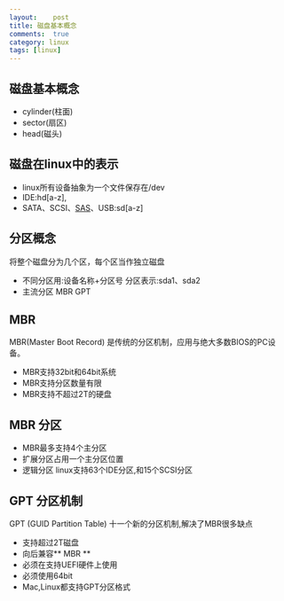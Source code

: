 ```yaml
---
layout:    post
title: 磁盘基本概念     
comments:  true
category: linux
tags: [linux]
---
```


## 磁盘基本概念 

* cylinder(柱面)
* sector(扇区)
* head(磁头)

## 磁盘在linux中的表示

* linux所有设备抽象为一个文件保存在/dev
* IDE:hd[a-z],
* SATA、SCSI、[SAS]、USB:sd[a-z]

## 分区概念
将整个磁盘分为几个区，每个区当作独立磁盘

* 不同分区用:设备名称+分区号 分区表示:sda1、sda2
* 主流分区 MBR GPT

## MBR
MBR(Master Boot Record) 是传统的分区机制，应用与绝大多数BIOS的PC设备。

* MBR支持32bit和64bit系统
* MBR支持分区数量有限
* MBR支持不超过2T的硬盘

## MBR 分区

* MBR最多支持4个主分区
* 扩展分区占用一个主分区位置
* 逻辑分区 linux支持63个IDE分区,和15个SCSI分区

## GPT 分区机制
GPT (GUID Partition Table) 十一个新的分区机制,解决了MBR很多缺点

* 支持超过2T磁盘
* 向后兼容** MBR **
* 必须在支持UEFI硬件上使用
* 必须使用64bit
* Mac,Linux都支持GPT分区格式

[SAS]: http://zh.wikipedia.org/wiki/%E4%B8%B2%E5%88%97SCSI
